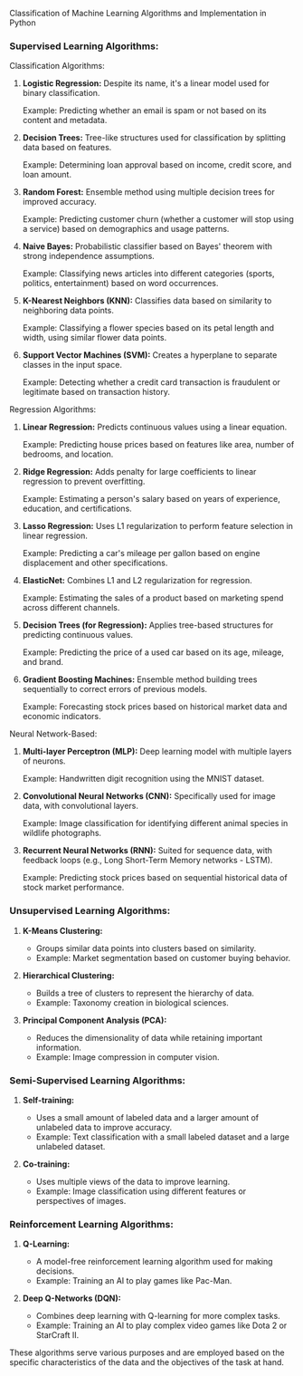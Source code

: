 Classification of Machine Learning Algorithms and Implementation in Python

### Supervised Learning Algorithms:
Classification Algorithms:
1. **Logistic Regression:** Despite its name, it's a linear model used for binary classification.

   Example: Predicting whether an email is spam or not based on its content and metadata.
2. **Decision Trees:** Tree-like structures used for classification by splitting data based on features.

   Example: Determining loan approval based on income, credit score, and loan amount.
3. **Random Forest:** Ensemble method using multiple decision trees for improved accuracy.

   Example: Predicting customer churn (whether a customer will stop using a service) based on demographics and usage patterns.
4. **Naive Bayes:** Probabilistic classifier based on Bayes' theorem with strong independence assumptions.

   Example: Classifying news articles into different categories (sports, politics, entertainment) based on word occurrences.
5. **K-Nearest Neighbors (KNN):** Classifies data based on similarity to neighboring data points.

   Example: Classifying a flower species based on its petal length and width, using similar flower data points.
6. **Support Vector Machines (SVM):** Creates a hyperplane to separate classes in the input space.

    Example: Detecting whether a credit card transaction is fraudulent or legitimate based on transaction history.


Regression Algorithms:
1. **Linear Regression:** Predicts continuous values using a linear equation.

   Example: Predicting house prices based on features like area, number of bedrooms, and location.
2. **Ridge Regression:** Adds penalty for large coefficients to linear regression to prevent overfitting.

   Example: Estimating a person's salary based on years of experience, education, and certifications.
3. **Lasso Regression:** Uses L1 regularization to perform feature selection in linear regression.

   Example: Predicting a car's mileage per gallon based on engine displacement and other specifications.
4. **ElasticNet:** Combines L1 and L2 regularization for regression.

   Example: Estimating the sales of a product based on marketing spend across different channels.
5. **Decision Trees (for Regression):** Applies tree-based structures for predicting continuous values.

   Example: Predicting the price of a used car based on its age, mileage, and brand.
6. **Gradient Boosting Machines:** Ensemble method building trees sequentially to correct errors of previous models.

    Example: Forecasting stock prices based on historical market data and economic indicators.


Neural Network-Based:
1. **Multi-layer Perceptron (MLP):** Deep learning model with multiple layers of neurons.

   Example: Handwritten digit recognition using the MNIST dataset.
2. **Convolutional Neural Networks (CNN):** Specifically used for image data, with convolutional layers.

   Example: Image classification for identifying different animal species in wildlife photographs.
3. **Recurrent Neural Networks (RNN):** Suited for sequence data, with feedback loops (e.g., Long Short-Term Memory networks - LSTM).

   Example: Predicting stock prices based on sequential historical data of stock market performance.

### Unsupervised Learning Algorithms:
1. **K-Means Clustering:**
   - Groups similar data points into clusters based on similarity.
   - Example: Market segmentation based on customer buying behavior.

2. **Hierarchical Clustering:**
   - Builds a tree of clusters to represent the hierarchy of data.
   - Example: Taxonomy creation in biological sciences.

3. **Principal Component Analysis (PCA):**
   - Reduces the dimensionality of data while retaining important information.
   - Example: Image compression in computer vision.

### Semi-Supervised Learning Algorithms:
1. **Self-training:**
   - Uses a small amount of labeled data and a larger amount of unlabeled data to improve accuracy.
   - Example: Text classification with a small labeled dataset and a large unlabeled dataset.

2. **Co-training:**
   - Uses multiple views of the data to improve learning.
   - Example: Image classification using different features or perspectives of images.

### Reinforcement Learning Algorithms:
1. **Q-Learning:**
   - A model-free reinforcement learning algorithm used for making decisions.
   - Example: Training an AI to play games like Pac-Man.

2. **Deep Q-Networks (DQN):**
   - Combines deep learning with Q-learning for more complex tasks.
   - Example: Training an AI to play complex video games like Dota 2 or StarCraft II.

These algorithms serve various purposes and are employed based on the specific characteristics of the data and the objectives of the task at hand.
